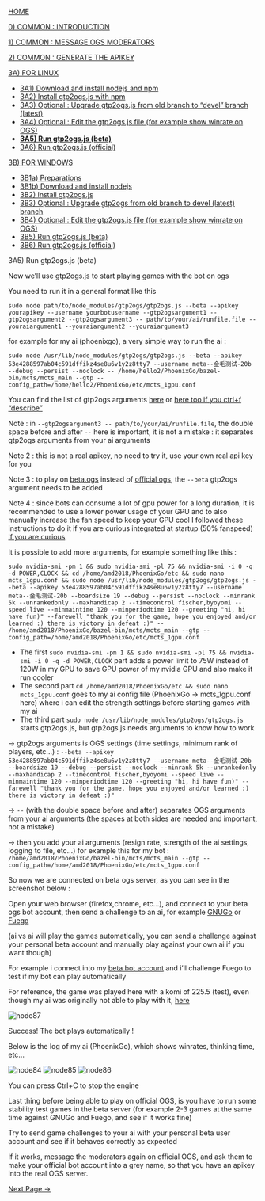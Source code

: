 [HOME](https://github.com/wonderingabout/gtp2ogs-tutorial)

[0) COMMON : INTRODUCTION](/docs/0-common-introduction.md)

[1) COMMON : MESSAGE OGS MODERATORS](/docs/1-common-message-ogs-moderators.md)

[2) COMMON : GENERATE THE APIKEY](/docs/2-common-generate-the-apikey.md)

[3A) FOR LINUX](/docs/3A0-FOR-LINUX.md)
  - [3A1) Download and install nodejs and npm](/docs/3A1-linux-download-install-nodejs.md)
  - [3A2) Install gtp2ogs.js with npm](/docs/3A2-linux-install-gt2ogs-js-with-npm.md)
  - [3A3) Optional : Upgrade gtp2ogs.js from old branch to “devel” branch (latest)](/docs/3A3-linux-optional-upgrade-to-devel.md)
  - [3A4) Optional : Edit the gtp2ogs.js file (for example show winrate on OGS)](3A4-linux-optional-edit-gtp2ogs-js-file.md)
  - [**3A5) Run gtp2ogs.js (beta)**](/docs/3A5-linux-run-gtp2ogs-js-beta.md)
  - [3A6) Run gtp2ogs.js (official)](/docs/3A6-linux-run-gtp2ogs-js-beta.md)


[3B) FOR WINDOWS](/docs/3B0-FOR-WINDOWS.md)

  - [3B1a) Preparations](/docs/3B1a-windows-preparations.md)
  - [3B1b) Download and install nodejs](/docs/3B1b-windows-download-install-nodejs.md)
  - [3B2) Install gtp2ogs.js](/docs/3B2-windows-install-gt2ogs-js-with-npm.md)
  - [3B3) Optional : Upgrade gtp2ogs from old branch to devel (latest) branch](/docs/3B3-windows-optional-upgrade-to-devel.md)
  - [3B4) Optional : Edit the gtp2ogs.js file (for example show winrate on OGS)](/docs/3B4-windows-optional-edit-gtp2ogs-js-file.md)
  - [3B5) Run gtp2ogs.js (beta)](/docs/3B5-windows-run-gtp2ogs-js-beta.md)
  - [3B6) Run gtp2ogs.js (official)](/docs/3B6-windows-run-gtp2ogs-js-beta.md)

3A5) Run gtp2ogs.js (beta)

Now we’ll use gtp2ogs.js to start playing games with the bot on ogs

You need to run it in a general format like this

```
sudo node path/to/node_modules/gtp2ogs/gtp2ogs.js --beta --apikey yourapikey --username yourbotusername --gtp2ogsargument1 --gtp2ogsargument2 --gtp2ogsargument3 -- path/to/your/ai/runfile.file --youraiargument1 --youraiargument2 --youraiargument3
```

for example for my ai (phoenixgo), a very simple way to run the ai :

```
sudo node /usr/lib/node_modules/gtp2ogs/gtp2ogs.js --beta --apikey 53e4288597ab04c591dffikz4se8u6v1y2z8tty7 --username meta--金毛测试-20b --debug --persist --noclock -- /home/hello2/PhoenixGo/bazel-bin/mcts/mcts_main --gtp --config_path=/home/hello2/PhoenixGo/etc/mcts_1gpu.conf
```


You can find the list of gtp2ogs arguments [here](https://github.com/online-go/gtp2ogs)
or [here too if you ctrl+f “describe”](https://github.com/online-go/gtp2ogs/blob/devel/gtp2ogs.js)

Note : in `--gtp2ogsargument3 -- path/to/your/ai/runfile.file`, the double space before and after ` -- ` here is important, it is not a mistake : it separates gtp2ogs arguments from your ai arguments

Note 2 : this is not a real apikey, no need to try it, use your own real api key for you

Note 3 : to play on [beta.ogs](https://beta.online-go.com/) instead of [official ogs](https://online-go.com/), the `--beta` gtp2ogs argument needs to be added

Note 4 : since bots can consume a lot of gpu power for a long duration, it is recommended to use a lower power usage of your GPU and to also manually increase the fan speed to keep your GPU cool
I followed these instructions to do it if you are curious integrated at startup (50% fanspeed) [if you are curious](https://bitcointalk.org/index.php?topic=1712831.0)

It is possible to add more arguments, for example something like this : 

```
sudo nvidia-smi -pm 1 && sudo nvidia-smi -pl 75 && nvidia-smi -i 0 -q -d POWER,CLOCK && cd /home/amd2018/PhoenixGo/etc && sudo nano mcts_1gpu.conf && sudo node /usr/lib/node_modules/gtp2ogs/gtp2ogs.js --beta --apikey 53e4288597ab04c591dffikz4se8u6v1y2z8tty7 --username meta--金毛测试-20b --boardsize 19 --debug --persist --noclock --minrank 5k --unrankedonly --maxhandicap 2 --timecontrol fischer,byoyomi --speed live --minmaintime 120 --minperiodtime 120 --greeting "hi, hi have fun)" --farewell "thank you for the game, hope you enjoyed and/or learned :) there is victory in defeat :)" -- /home/amd2018/PhoenixGo/bazel-bin/mcts/mcts_main --gtp --config_path=/home/amd2018/PhoenixGo/etc/mcts_1gpu.conf
```

- The first `sudo nvidia-smi -pm 1 && sudo nvidia-smi -pl 75 && nvidia-smi -i 0 -q -d POWER,CLOCK` part adds a power limit to 75W instead of 120W in my GPU to save GPU power of my nvidia GPU and also make it run cooler
- The second part `cd /home/amd2018/PhoenixGo/etc && sudo nano mcts_1gpu.conf` goes to my ai config file (PhoenixGo -> mcts_1gpu.conf here) where i can edit the strength settings before starting games with my ai
- The third part `sudo node /usr/lib/node_modules/gtp2ogs/gtp2ogs.js` starts gtp2ogs.js, but gtp2ogs.js needs arguments to know how to work

-> gtp2ogs arguments is OGS settings (time settings, minimum rank of players, etc...) : `--beta --apikey 53e4288597ab04c591dffikz4se8u6v1y2z8tty7 --username meta--金毛测试-20b --boardsize 19 --debug --persist --noclock --minrank 5k --unrankedonly --maxhandicap 2 --timecontrol fischer,byoyomi --speed live --minmaintime 120 --minperiodtime 120 --greeting "hi, hi have fun)" --farewell "thank you for the game, hope you enjoyed and/or learned :) there is victory in defeat :)"`

-> ` -- ` (with the double space before and after) separates OGS arguments from your ai arguments (the spaces at both sides are needed and important, not a mistake)

-> then you add your ai arguments (resign rate, strength of the ai settings, logging to file, etc…) for example this for my bot : `/home/amd2018/PhoenixGo/bazel-bin/mcts/mcts_main --gtp --config_path=/home/amd2018/PhoenixGo/etc/mcts_1gpu.conf`

So now we are connected on beta ogs server, as you can see in the screenshot below :



Open your web browser (firefox,chrome, etc…), and connect to your beta ogs bot account, then send a challenge to an ai, for example [GNUGo](https://beta.online-go.com/player/3/) or [Fuego](https://beta.online-go.com/player/193/)

(ai vs ai will play the games automatically, you can send a challenge against your personal beta account and manually play against your own ai if you want though)

For example i connect into my [beta bot account](https://beta.online-go.com/player/787/) and i’ll challenge Fuego to test if my bot can play automatically

For reference, the game was played here with a komi of 225.5 (test), even though my ai was originally not able to play with it, [here](https://beta.online-go.com/game/3960)

![node87](https://github.com/wonderingabout/gtp2ogs-tutorial/blob/master/pictures/node87.png?raw=true)

Success! The bot plays automatically !

Below is the log of my ai (PhoenixGo), which shows winrates, thinking time, etc…

![node84](https://github.com/wonderingabout/gtp2ogs-tutorial/blob/master/pictures/node84.png?raw=true)
![node85](https://github.com/wonderingabout/gtp2ogs-tutorial/blob/master/pictures/node85.png?raw=true)
![node86](https://github.com/wonderingabout/gtp2ogs-tutorial/blob/master/pictures/node86.png?raw=true)

You can press Ctrl+C to stop the engine

Last thing before being able to play on official OGS, is you have to run some stability test games in the beta server (for example 2-3 games at the same time against GNUGo and Fuego, and see if it works fine)

Try to send game challenges to your ai with your personal beta user account and see if it behaves correctly as expected

If it works, message the moderators again on official OGS, and ask them to make your official bot account into a grey name, so that you have an apikey into the real OGS server.

[Next Page ->](/docs/3A6-linux-run-gtp2ogs-js-beta.md)
